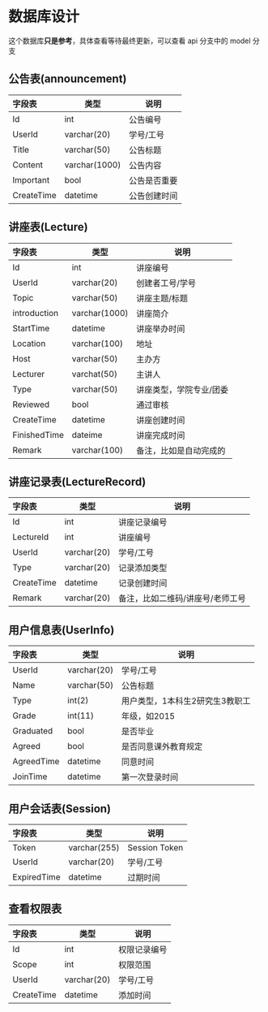 # 数据库设计

这个数据库**只是参考**，具体查看等待最终更新，可以查看 api 分支中的 model 分支

## 公告表(announcement)

|字段表  |类型          |说明                          |
|:-------|-------------|------------------------------|
|Id      | int         | 公告编号                      |
|UserId  | varchar(20) | 学号/工号                     |
|Title   | varchar(50) | 公告标题                     |
|Content | varchar(1000)| 公告内容                    |
|Important | bool       | 公告是否重要                |
|CreateTime | datetime  | 公告创建时间                 |

## 讲座表(Lecture)

|字段表      | 类型        |说明                          |
|:----------|-------------|------------------------------|
|Id         | int         | 讲座编号                      |
|UserId     | varchar(20) | 创建者工号/学号               |
|Topic      | varchar(50)  | 讲座主题/标题                |
|introduction| varchar(1000)| 讲座简介                    |
|StartTime  | datetime     | 讲座举办时间                 |
|Location   | varchar(100) | 地址                        |
|Host       | varchar(50)  | 主办方                       |
|Lecturer   | varchat(50)  | 主讲人                       |
|Type       | varchar(50)  | 讲座类型，学院专业/团委       |
|Reviewed   | bool         | 通过审核                     |
|CreateTime | datetime     | 讲座创建时间                 |
|FinishedTime | dateime    | 讲座完成时间                 |
|Remark     | varchar(100) | 备注，比如是自动完成的        |

## 讲座记录表(LectureRecord)

|字段表     |类型           |说明                          |
|:----------|--------------|------------------------------|
|Id         | int          | 讲座记录编号                  |
|LectureId  | int          | 讲座编号                      |
|UserId     | varchar(20)  | 学号/工号                     |
|Type       | varchar(20)  | 记录添加类型                  |
|CreateTime | datetime     | 记录创建时间                  |
|Remark     | varchar(20)  | 备注，比如二维码/讲座号/老师工号|

## 用户信息表(UserInfo)

|字段表   |类型          |说明                          |
|:--------|-------------|------------------------------|
|UserId   | varchar(20) | 学号/工号                     |
|Name     | varchar(50) | 公告标题                      |
|Type     | int(2)      | 用户类型，1本科生2研究生3教职工 |
|Grade    | int(11)     | 年级，如2015                  |
|Graduated| bool        | 是否毕业                      |
|Agreed   | bool        | 是否同意课外教育规定           |
|AgreedTime| datetime   | 同意时间                      |
|JoinTime | datetime    | 第一次登录时间                 |

## 用户会话表(Session)

|字段表      |类型          |说明                          |
|:-----------|-------------|------------------------------|
|Token       | varchar(255)| Session Token                |
|UserId      | varchar(20) | 学号/工号                     |
|ExpiredTime | datetime    | 过期时间                      |

## 查看权限表

|字段表      |类型          |说明                          |
|:-----------|-------------|------------------------------|
|Id          | int         | 权限记录编号                  |
|Scope       | int         | 权限范围                      |
|UserId      | varchar(20) | 学号/工号                     |
|CreateTime  | datetime    | 添加时间                      |